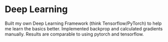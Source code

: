 # Deep Learning

Built my own Deep Learning Framework (think Tensorflow/PyTorch) to help me learn the basics better. 
Implemented backprop and calculated gradients manually. Results are comparable to using pytorch and 
tensorflow.
